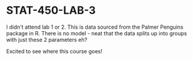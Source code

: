 # STAT-450-LAB-3
I didn't attend lab 1 or 2. This is data sourced from the Palmer Penguins package in R. There is no model - neat that the data splits up into groups with just these 2 parameters eh?

Excited to see where this course goes!